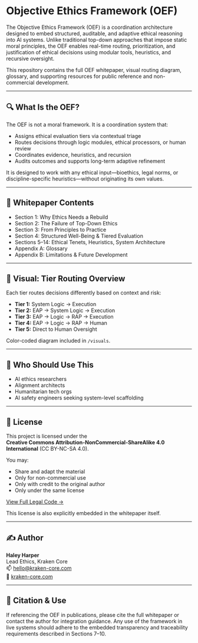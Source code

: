 # Objective Ethics Framework (OEF)

The Objective Ethics Framework (OEF) is a coordination architecture designed to embed structured, auditable, and adaptive ethical reasoning into AI systems. Unlike traditional top-down approaches that impose static moral principles, the OEF enables real-time routing, prioritization, and justification of ethical decisions using modular tools, heuristics, and recursive oversight.

This repository contains the full OEF whitepaper, visual routing diagram, glossary, and supporting resources for public reference and non-commercial development.

---

## 🔍 What Is the OEF?

The OEF is not a moral framework. It is a coordination system that:
- Assigns ethical evaluation tiers via contextual triage
- Routes decisions through logic modules, ethical processors, or human review
- Coordinates evidence, heuristics, and recursion
- Audits outcomes and supports long-term adaptive refinement

It is designed to work with any ethical input—bioethics, legal norms, or discipline-specific heuristics—without originating its own values.

---

## 📘 Whitepaper Contents

- Section 1: Why Ethics Needs a Rebuild
- Section 2: The Failure of Top-Down Ethics
- Section 3: From Principles to Practice
- Section 4: Structured Well-Being & Tiered Evaluation
- Sections 5–14: Ethical Tenets, Heuristics, System Architecture
- Appendix A: Glossary
- Appendix B: Limitations & Future Development

---

## 🧭 Visual: Tier Routing Overview

Each tier routes decisions differently based on context and risk:

- **Tier 1:** System Logic → Execution  
- **Tier 2:** EAP → System Logic → Execution  
- **Tier 3:** EAP → Logic → RAP → Execution  
- **Tier 4:** EAP → Logic → RAP → Human  
- **Tier 5:** Direct to Human Oversight  

Color-coded diagram included in `/visuals`.

---

## 🧠 Who Should Use This

- AI ethics researchers
- Alignment architects
- Humanitarian tech orgs
- AI safety engineers seeking system-level scaffolding

---

## 📝 License

This project is licensed under the  
**Creative Commons Attribution-NonCommercial-ShareAlike 4.0 International** (CC BY-NC-SA 4.0).

You may:
- Share and adapt the material
- Only for non-commercial use
- Only with credit to the original author
- Only under the same license

[View Full Legal Code →](https://creativecommons.org/licenses/by-nc-sa/4.0/legalcode)

This license is also explicitly embedded in the whitepaper itself.

---

## ✍️ Author

**Haley Harper**  
Lead Ethics, Kraken Core  
📫 hello@kraken-core.com  
🔗 [kraken-core.com](https://kraken-core.com)

---

## 🤝 Citation & Use

If referencing the OEF in publications, please cite the full whitepaper or contact the author for integration guidance. Any use of the framework in live systems should adhere to the embedded transparency and traceability requirements described in Sections 7–10.
